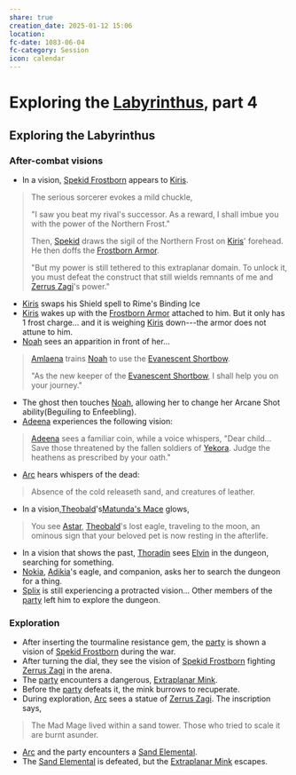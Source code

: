 ```yaml
---
share: true
creation_date: 2025-01-12 15:06
location: 
fc-date: 1083-06-04
fc-category: Session
icon: calendar
---
```

# Exploring the [Labyrinthus](../Locations/Areas/Labyrinthus.md), part 4
## Exploring the Labyrinthus
### After-combat visions
-  In a vision, [Spekid Frostborn](../Lore/Mythical%20Heroes/Spekid%20Frostborn.md) appears to [Kiris](../PCs/Kiris%20Acquermann.md). 
 > The serious sorcerer evokes a mild chuckle, 
 >
 > "I saw you beat my rival's successor. As a reward, I shall imbue you with the power of the Northern Frost."
 > 
 > Then, [Spekid](../Lore/Mythical%20Heroes/Spekid%20Frostborn.md) draws the sigil of the Northern Frost on [Kiris](../PCs/Kiris%20Acquermann.md)' forehead. He then doffs the [Frostborn Armor](../Items/Mythic%20Items/Frostborn%20Armor.md).
 > 
 > "But my power is still tethered to this extraplanar domain. To unlock it, you must defeat the construct that still wields remnants of me and [Zerrus Zagi](../Lore/Mythical%20Heroes/Zerrus%20Zagi.md)'s power."
- [Kiris](../PCs/Kiris%20Acquermann.md) swaps his Shield spell to Rime's Binding Ice
- [Kiris](../PCs/Kiris%20Acquermann.md) wakes up with the [Frostborn Armor](../Items/Mythic%20Items/Frostborn%20Armor.md) attached to him. But it only has 1 frost charge... and it is weighing [Kiris](../PCs/Kiris%20Acquermann.md) down---the armor does not attune to him.
- [Noah](../PCs/Noah%20Skie.md) sees an apparition in front of her... 
> [Amlaena](../Lore/Mythical%20Heroes/Amlaena%20Gustkil.md) trains [Noah](../PCs/Noah%20Skie.md) to use the [Evanescent Shortbow](../Items/Mythic%20Items/Evanescent%20Shortbow.md).
>
> "As the new keeper of the [Evanescent Shortbow](../Items/Mythic%20Items/Evanescent%20Shortbow.md), I shall help you on your journey."
- The ghost then touches [Noah](../PCs/Noah%20Skie.md), allowing her to change her Arcane Shot ability(Beguiling to Enfeebling).
- [Adeena](../PCs/Adeena%20Oberon.md) experiences the following vision:
>[Adeena](../PCs/Adeena%20Oberon.md) sees a familiar coin, while a voice whispers, "Dear child... Save those threatened by the fallen soldiers of [Yekora](../Deities/New%20Gods/Yekora.md). Judge the heathens as prescribed by your oath."
- [Arc](../PCs/Arc.md) hears whispers of the dead:
> Absence of the cold releaseth sand, and creatures of leather.
- In a vision,[Theobald](../PCs/Theobald%20Clayhollow.md)'s[Matunda's Mace](../Items/Mythic%20Items/Matunda's%20Mace.md) glows,
> You see [Astar](../PCs/Companions/Astar.md), [Theobald](../PCs/Theobald%20Clayhollow.md)'s lost eagle, traveling to the moon, an ominous sign that your beloved pet is now resting in the afterlife.
- In a vision that shows the past, [Thoradin](../PCs/Thoradin%20Goodman.md) sees [Elvin](../../Elvin%20Claymore.md) in the dungeon, searching for something.
- [Nokia](../PCs/Companions/Nokia.md), [Adikia](../PCs/Adikia%20Unalome.md)'s eagle, and companion, asks her to search the dungeon for a thing.
- [Splix](../PCs/Spraugh%20'Splix'%20Calix.md) is still experiencing a protracted vision... Other members of the [party](../Factions/Seven%20Up....md) left him to explore the dungeon.
### Exploration
- After inserting the tourmaline resistance gem, the [party](../Factions/Seven%20Up....md) is shown a vision of [Spekid Frostborn](../Lore/Mythical%20Heroes/Spekid%20Frostborn.md) during the war.
- After turning the dial, they see the vision of [Spekid Frostborn](../Lore/Mythical%20Heroes/Spekid%20Frostborn.md) fighting [Zerrus Zagi](../Lore/Mythical%20Heroes/Zerrus%20Zagi.md) in the arena.
- The [party](../Factions/Seven%20Up....md) encounters a dangerous, [Extraplanar Mink](../../Extraplanar%20Mink.md).
- Before the [party](../Factions/Seven%20Up....md) defeats it, the mink burrows to recuperate.
- During exploration, [Arc](../PCs/Arc.md) sees a statue of [Zerrus Zagi](../Lore/Mythical%20Heroes/Zerrus%20Zagi.md). The inscription says, 
> The Mad Mage lived within a sand tower. Those who tried to scale it are burnt asunder.
- [Arc](../PCs/Arc.md) and the party encounters a [Sand Elemental](../../Sand%20Elemental.md).
- The [Sand Elemental](../../Sand%20Elemental.md) is defeated, but the [Extraplanar Mink](../../Extraplanar%20Mink.md) escapes.